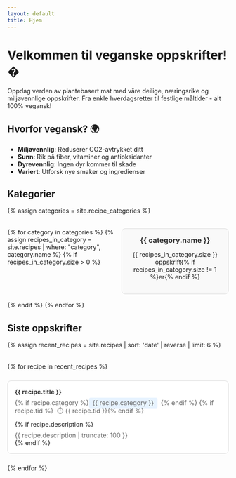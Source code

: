 ```yaml
---
layout: default
title: Hjem
---
```


# Velkommen til veganske oppskrifter! �

Oppdag verden av plantebasert mat med våre deilige, næringsrike og miljøvennlige oppskrifter. Fra enkle hverdagsretter til festlige måltider - alt 100% vegansk!

## Hvorfor vegansk? 🌍

- **Miljøvennlig**: Reduserer CO2-avtrykket ditt
- **Sunn**: Rik på fiber, vitaminer og antioksidanter  
- **Dyrevennlig**: Ingen dyr kommer til skade
- **Variert**: Utforsk nye smaker og ingredienser

## Kategorier

{% assign categories = site.recipe_categories %}
<div class="category-grid">
{% for category in categories %}
  {% assign recipes_in_category = site.recipes | where: "category", category.name %}
  {% if recipes_in_category.size > 0 %}
    <div class="category-card">
      <h3><a href="/food/categories/{{ category.slug }}">{{ category.name }}</a></h3>
      <p>{{ recipes_in_category.size }} oppskrift{% if recipes_in_category.size != 1 %}er{% endif %}</p>
    </div>
  {% endif %}
{% endfor %}
</div>

## Siste oppskrifter

{% assign recent_recipes = site.recipes | sort: 'date' | reverse | limit: 6 %}
<div class="recipes-grid">
{% for recipe in recent_recipes %}
  <div class="recipe-card">
    <h4><a href="{{ recipe.url | relative_url }}">{{ recipe.title }}</a></h4>
    <p class="recipe-meta">
      {% if recipe.category %}<span class="category">{{ recipe.category }}</span>{% endif %}
      {% if recipe.tid %}<span class="time">⏱️ {{ recipe.tid }}</span>{% endif %}
    </p>
    {% if recipe.description %}
      <p class="description">{{ recipe.description | truncate: 100 }}</p>
    {% endif %}
  </div>
{% endfor %}
</div>

<style>
.category-grid {
  display: grid;
  grid-template-columns: repeat(auto-fit, minmax(200px, 1fr));
  gap: 1rem;
  margin: 2rem 0;
}

.category-card {
  border: 1px solid #ddd;
  border-radius: 8px;
  padding: 1rem;
  text-align: center;
  background: #f9f9f9;
}

.category-card h3 {
  margin: 0 0 0.5rem 0;
}

.category-card a {
  text-decoration: none;
  color: #333;
}

.category-card a:hover {
  color: #007acc;
}

.recipes-grid {
  display: grid;
  grid-template-columns: repeat(auto-fit, minmax(280px, 1fr));
  gap: 1.5rem;
  margin: 2rem 0;
}

.recipe-card {
  border: 1px solid #ddd;
  border-radius: 8px;
  padding: 1rem;
  background: white;
}

.recipe-card h4 {
  margin: 0 0 0.5rem 0;
}

.recipe-card a {
  text-decoration: none;
  color: #333;
}

.recipe-card a:hover {
  color: #007acc;
}

.recipe-meta {
  margin: 0.5rem 0;
  font-size: 0.9rem;
  color: #666;
}

.recipe-meta .category {
  background: #e7f3ff;
  padding: 0.2rem 0.5rem;
  border-radius: 4px;
  margin-right: 0.5rem;
}

.recipe-meta .time {
  margin-left: 0.5rem;
}

.description {
  font-size: 0.9rem;
  color: #666;
  margin: 0.5rem 0 0 0;
}
</style>